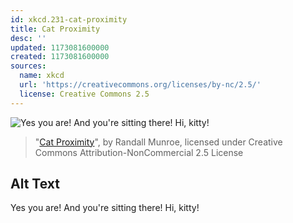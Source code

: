 ```yaml
---
id: xkcd.231-cat-proximity
title: Cat Proximity
desc: ''
updated: 1173081600000
created: 1173081600000
sources:
  name: xkcd
  url: 'https://creativecommons.org/licenses/by-nc/2.5/'
  license: Creative Commons 2.5
---
```

![Yes you are!  And you're sitting there!  Hi, kitty!](https://imgs.xkcd.com/comics/cat_proximity.png)
> "[Cat Proximity](https://xkcd.com/231/)", by Randall Munroe, licensed under Creative Commons Attribution-NonCommercial 2.5 License

## Alt Text
Yes you are!  And you're sitting there!  Hi, kitty!
